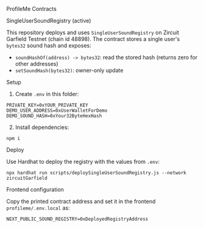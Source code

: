 ProfileMe Contracts

SingleUserSoundRegistry (active)

This repository deploys and uses `SingleUserSoundRegistry` on Zircuit Garfield Testnet (chain id 48898). The contract stores a single user's `bytes32` sound hash and exposes:

- `soundHashOf(address) -> bytes32`: read the stored hash (returns zero for other addresses)
- `setSoundHash(bytes32)`: owner-only update

Setup

1. Create `.env` in this folder:

```
PRIVATE_KEY=0xYOUR_PRIVATE_KEY
DEMO_USER_ADDRESS=0xUserWalletForDemo
DEMO_SOUND_HASH=0xYour32ByteHexHash
```

2. Install dependencies:

```
npm i
```

Deploy

Use Hardhat to deploy the registry with the values from `.env`:

```
npx hardhat run scripts/deploySingleUserSoundRegistry.js --network zircuitGarfield
```

Frontend configuration

Copy the printed contract address and set it in the frontend `profileme/.env.local` as:

```
NEXT_PUBLIC_SOUND_REGISTRY=0xDeployedRegistryAddress
```

